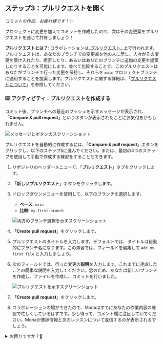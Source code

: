 ## ステップ3：プルリクエストを開く

_コミットの作成、お疲れ様です！:sparkles:_

プロジェクトに変更を加えてコミットを作成したので、次はその変更案をプルリクエストを通じて共有しましょう！

**プルリクエストとは？**: コラボレーションは_[プルリクエスト](https://docs.github.com/ja/get-started/quickstart/github-glossary#pull-request)_ 上で行われます。プルリクエストは、あなたのブランチでの変更点を他の人に示し、人々がその変更を受け入れたり、拒否したり、あるいはあなたのブランチに追加の変更を提案したりすることを可能にします。並べて比較することで、このプルリクエストはあなたがブランチで行った変更を保持し、それらを `main` プロジェクトブランチに適用することを提案します。プルリクエストに関する詳細は、「[プルリクエストについて](https://docs.github.com/ja/pull-requests/collaborating-with-pull-requests/proposing-changes-to-your-work-with-pull-requests/about-pull-requests)」を参照してください。

### :keyboard: アクティビティ：プルリクエストを作成する

コミット後、ブランチへの最近のプッシュを示すメッセージが表示され、「**Compare & pull request**」というボタンが表示されたことにお気付きかもしれません。

![メッセージとボタンのスクリーンショット](https://github.com/user-attachments/assets/47b82c6e-d45b-4854-b8b4-1cb2c33af05f)

プルリクエストを自動的に作成するには、「**Compare & pull request**」ボタンをクリックし、以下のステップ5に進んでください。または、最初の4つのステップを使用して手動で作成する練習をすることもできます。

1. リポジトリのヘッダーメニューで、「**プルリクエスト**」タブをクリックします。
2. 「**新しいプルリクエスト**」ボタンをクリックします。
3. ドロップダウンメニューを使用して、以下のブランチを選択します。
   
   - **ベース:** `main`
   - **比較:** `my-first-branch`

   ![両方のブランチ選択を示すスクリーンショット](https://github.com/user-attachments/assets/140ca348-b6de-4c3c-b29f-fd57944d98a9)

4. 「**Create pull request**」をクリックします。

5. プルリクエストのタイトルを入力します。デフォルトでは、タイトルは自動的にブランチ名になります。この演習では、フィールドを編集して `Add my first file` と入力しましょう。

6. 次のフィールドでは、行った変更の**説明**を入力します。これまでに達成したことの簡単な説明を入力してください。念のため、あなたは新しいブランチを作成し、ファイルを作成し、コミットを行いました。

   ![プルリクエストを示すスクリーンショット](https://github.com/user-attachments/assets/e03171f9-98cc-4067-a473-78424618f1f8)

7. 「**Create pull request**」をクリックします。

8. コラボレーションの場ができたので、Monaはすでにあなたの作業内容の確認で忙しくしているはずです。少し待って、コメント欄に注目していてください。Monaが進捗情報と次のレッスンについて返信するのが表示されるでしょう。


<details>
<summary>お困りですか？🤷</summary><br/>

フィードバックが得られない場合は、次の点を確認してください。
- プルリクエストのタイトルが正しいことを確認してください。
- プルリクエストに説明があることを確認してください。

</details>